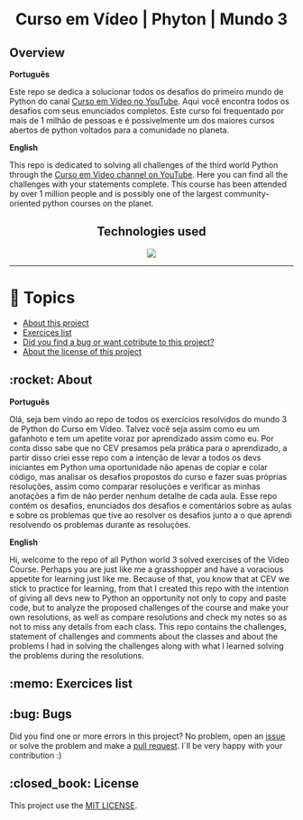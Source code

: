 <h1 align="center"> Curso em Vídeo | Phyton | Mundo 3 </h1>

<h2> Overview </h2>

**Português**
<p>Este repo se dedica a solucionar todos os desafios do primeiro mundo de Python do canal <a href="http://youtube.com/cursoemvideo"> Curso em Vídeo no YouTube</a>. Aqui você encontra todos os desafios com seus enunciados completos. Este curso foi frequentado por mais de 1 milhão de pessoas e é possivelmente um dos maiores cursos abertos de python voltados para a comunidade no planeta.</p>

**English**
<p> This repo is dedicated to solving all challenges of the third world Python through the <a href="http://youtube.com/cursoemvideo"> Curso em Video channel on YouTube</a>. Here you can find all the challenges with your statements complete. This course has been attended by over 1 million people and is possibly one of the largest community-oriented python courses on the planet.</p>

<h2 align="center">Technologies used </h2>
<p align="center">
  <a href="https://www.python.org/about/">
      <img src="https://img.shields.io/badge/Python-3.9.7-purple">
  </a>
</p>

---


# :pushpin: Topics
* <a href="#about">About this project </a>
* <a href="#exercices">Exercices list</a>
* <a href="#bugs">Did you find a bug or want cotribute to this project?</a>
* <a href="#license">About the license of this project</a>

<h2 id="about"> :rocket: About </h2>

**Português**
<p>Olá, seja bem vindo ao repo de todos os exercícios resolvidos do mundo 3 de Python do Curso em Vídeo. Talvez você seja assim como eu um gafanhoto e tem um apetite voraz por aprendizado assim como eu. Por conta disso sabe que no CEV presamos pela prática para o aprendizado, a partir disso criei esse repo com a intenção de levar a todos os devs iniciantes em Python uma oportunidade não apenas de copiar e colar código, mas analisar os desafios propostos do curso e fazer suas próprias resoluções, assim como comparar resoluções e verificar as minhas anotações a fim de não perder nenhum detalhe de cada aula. 
Esse repo contém os desafios, enunciados dos desafios e comentários sobre as aulas e sobre os problemas que tive ao resolver os desafios junto a o que aprendi resolvendo os problemas durante as resoluções.</p>

**English**
<p> Hi, welcome to the repo of all Python world 3 solved exercises of the Video Course. Perhaps you are just like me a grasshopper and have a voracious appetite for learning just like me. Because of that, you know that at CEV we stick to practice for learning, from that I created this repo with the intention of giving all devs new to Python an opportunity not only to copy and paste code, but to analyze the proposed challenges of the course and make your own resolutions, as well as compare resolutions and check my notes so as not to miss any details from each class. This repo contains the challenges, statement of challenges and comments about the classes and about the problems I had in solving the challenges along with what I learned solving the problems during the resolutions. </p>

<h2 id="exercices"> :memo: Exercices list </h2>

<h2 id="bugs"> :bug: Bugs </h2>


Did you find one or more errors in this project? No problem, open an [issue](https://github.com/upALX/CEV-phytonWorldThree/issues) or solve the problem and make a [pull request](https://github.com/upALX/CEV-phytonWorldThree/pulls). I´ll be very happy with your contribution :)

<h2 id="license"> :closed_book: License </h2>

This project use the [MIT LICENSE](https://opensource.org/licenses/MIT).

